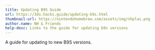 ```yaml
---
title: Updating B9S Guide
url: https://3ds.hacks.guide/updating-b9s.html
thumbnail-url: https://nintendohomebrew.com/assets/img/nhplai.png
author.name: NH & Friends
help-desc: Links to the guide for updating b9s versions
---
```


A guide for updating to new B9S versions.
